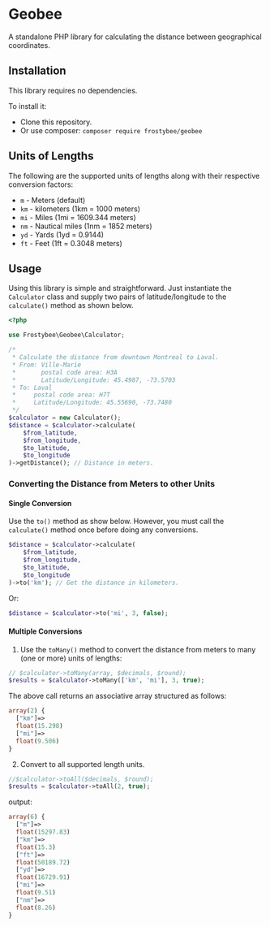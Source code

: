 # Geobee

A standalone PHP library for calculating the distance between geographical coordinates.

## Installation

This library requires no dependencies.

To install it:

* Clone this repository.
* Or use composer: `composer require frostybee/geobee`

## Units of Lengths

The following are the supported units of lengths along with their respective  conversion factors:
* `m` - Meters (default)
* `km` - kilometers (1km = 1000 meters)
* `mi` - Miles (1mi = 1609.344 meters)
* `nm` - Nautical miles (1nm = 1852 meters)
* `yd` - Yards (1yd = 0.9144)
* `ft` - Feet (1ft = 0.3048 meters)

## Usage

Using this library is simple and straightforward. Just instantiate the `Calculator` class and supply two pairs of latitude/longitude to the `calculate()` method as shown below.

```php
<?php

use Frostybee\Geobee\Calculator;

/*
 * Calculate the distance from downtown Montreal to Laval.
 * From: Ville-Marie 
 *       postal code area: H3A
 *       Latitude/Longitude: 45.4987, -73.5703
 * To: Laval 
 *     postal code area: H7T 
 *     Latitude/Longitude: 45.55690, -73.7480
 */
$calculator = new Calculator();
$distance = $calculator->calculate(
    $from_latitude,
    $from_longitude,
    $to_latitude,
    $to_longitude
)->getDistance(); // Distance in meters.
```

### Converting the Distance from Meters to other Units

#### Single Conversion

Use the `to()` method as show below. However, you must call the `calculate()` method once before doing any conversions.

``` php
$distance = $calculator->calculate(
    $from_latitude,
    $from_longitude,
    $to_latitude,
    $to_longitude
)->to('km'); // Get the distance in kilometers.
```

Or:

```php
$distance = $calculator->to('mi', 3, false);
```

#### Multiple Conversions

1. Use the `toMany()` method to convert the distance from meters to many (one or more) units of lengths:

```php
// $calculator->toMany(array, $decimals, $round);
$results = $calculator->toMany(['km', 'mi'], 3, true);
```

The above call returns an associative array structured as follows:

```php
array(2) {
  ["km"]=>
  float(15.298)
  ["mi"]=>
  float(9.506)
}
```

2. Convert to all supported length units.

```php
//$calculator->toAll($decimals, $round);
$results = $calculator->toAll(2, true);
```

output:

```php
array(6) {
  ["m"]=>
  float(15297.83)
  ["km"]=>
  float(15.3)
  ["ft"]=>
  float(50189.72)
  ["yd"]=>
  float(16729.91)
  ["mi"]=>
  float(9.51)
  ["nm"]=>
  float(8.26)
}
```
